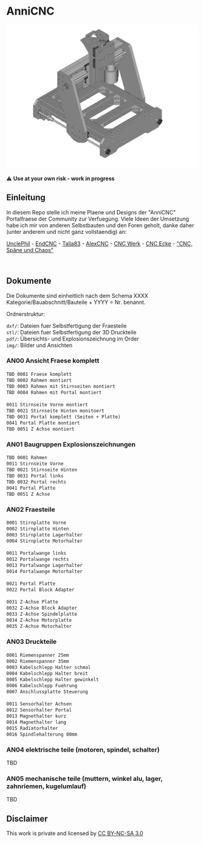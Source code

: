 # AnniCNC

![AN000001 AnniCNC komplett thumbnail](img/AN000001%20AnniCNC%20komplett_tn.png)
 
 
:warning: **Use at your own risk - work in progress**

## Einleitung


In diesem Repo stelle ich meine Plaene und Designs der "AnniCNC" Portalfraese der Community zur Verfuegung.
Viele Ideen der Umsetzung habe ich mir von anderen Selbstbauten und den Foren geholt, danke daher (unter 
anderem und nicht ganz vollstaendig) an:

[UnclePhil](https://www.youtube.com/c/UnclePhil) - [EndCNC](https://www.youtube.com/c/SebastianEnd) - [Talla83](https://www.youtube.com/user/talla83) - [AlexCNC](https://www.youtube.com/c/AlexCNC) - [CNC Werk](https://cncwerk.de/forum/) - [CNC Ecke](https://www.cncecke.de/forum/forum.php) - ["CNC, Späne und Chaos"](https://discord.gg/AsD3zVaeg5)

<p><br>


## Dokumente

Die Dokumente sind einheitlich nach dem Schema XXXX Kategorie/Bauabschnitt/Bauteile + YYYY = Nr. benannt.

Ordnerstruktur:

`dxf/`: Dateien fuer Selbstfertigung der Fraesteile<br>
`stl/`: Dateien fuer Selbstfertigung der 3D Druckteile<br>
`pdf/`: Übersichts- und Explosionszeichnung im Order<br>
`img/`: Bilder und Ansichten<br>

### AN00 Ansicht Fraese komplett

	TBD 0001 Fraese komplett
	TBD 0002 Rahmen montiert
	TBD 0003 Rahmen mit Stirnseiten montiert
	TBD 0004 Rahmen mit Portal montiert

	0011 Stirnseite Vorne montiert
	TBD 0021 Stirnseite Hinten monitoert
	TBD 0031 Portal komplett (Seiten + Platte)
	0041 Portal Platte montiert
	TBD 0051 Z Achse montiert

### AN01 Baugruppen Explosionszeichnungen

	TBD 0001 Rahmen
	0011 Stirnseite Vorne
	TBD 0021 Stirnseite Hinten
	TBD 0031 Portal links
	TBD 0032 Portal rechts
	0041 Portal Platte
	TBD 0051 Z Achse

### AN02 Fraesteile

	0001 Stirnplatte Vorne
	0002 Stirnplatte Hinten
	0003 Stirnplatte Lagerhalter
	0004 Stirnplatte Motorhalter

	0011 Portalwange links
	0012 Portalwange rechts
	0013 Portalwange Lagerhalter
	0014 Portalwange Motorhalter

	0021 Portal Platte
	0022 Portal Block Adapter

	0031 Z-Achse Platte
	0032 Z-Achse Block Adapter
	0033 Z-Achse Spindelplatte
	0034 Z-Achse Motorplatte
	0035 Z-Achse Motorhalter

### AN03 Druckteile

	0001 Riemenspanner 25mm
	0002 Riemenspanner 35mm
	0003 Kabelschlepp Halter schmal
	0004 Kabelschlepp Halter breit
	0005 Kabelschlepp Halter gewinkelt
	0006 Kabelschlepp Fuehrung
	0007 Anschlussplatte Steuerung

	0011 Sensorhalter Achsen
	0012 Sensorhalter Portal
	0013 Magnethalter kurz
	0014 Magnethalter lang
	0015 Radiatorhalter
	0016 Spindlehalterung 80mm

### AN04 elektrische teile (motoren, spindel, schalter)

TBD

### AN05 mechanische teile (muttern, winkel alu, lager, zahnriemen, kugelumlauf)

TBD


## Disclaimer

This work is private and licensed by [CC BY-NC-SA 3.0](https://creativecommons.org/licenses/by-nc-sa/3.0/)<p>




